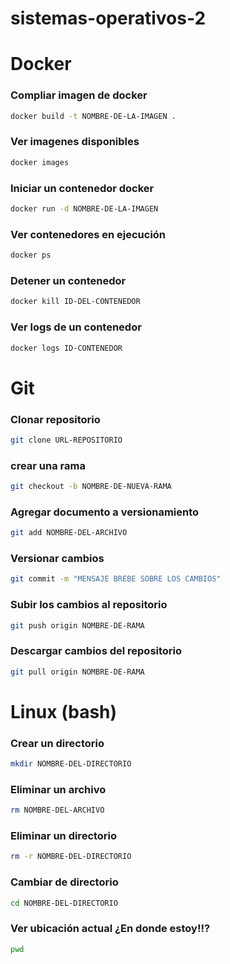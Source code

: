 # sistemas-operativos-2

# Docker

### Compliar imagen de docker
```bash
docker build -t NOMBRE-DE-LA-IMAGEN .
```

### Ver imagenes disponibles
```bash
docker images
```

### Iniciar un contenedor docker
```bash
docker run -d NOMBRE-DE-LA-IMAGEN
```

### Ver contenedores en ejecución
```bash
docker ps
```

### Detener un contenedor
```bash
docker kill ID-DEL-CONTENEDOR
```

### Ver logs de un contenedor
```bash
docker logs ID-CONTENEDOR
```


# Git

### Clonar repositorio
```bash
git clone URL-REPOSITORIO
```

### crear una rama
```bash
git checkout -b NOMBRE-DE-NUEVA-RAMA
```

### Agregar documento a versionamiento
```bash
git add NOMBRE-DEL-ARCHIVO
```

### Versionar cambios
```bash
git commit -m "MENSAJE BREBE SOBRE LOS CAMBIOS"
```


### Subir los cambios al repositorio
```bash
git push origin NOMBRE-DE-RAMA
```

### Descargar cambios del repositorio
```bash
git pull origin NOMBRE-DE-RAMA
```


# Linux (bash)

### Crear un directorio
```bash
mkdir NOMBRE-DEL-DIRECTORIO
```

### Eliminar un archivo
```bash
rm NOMBRE-DEL-ARCHIVO
```

### Eliminar un directorio
```bash
rm -r NOMBRE-DEL-DIRECTORIO
```

### Cambiar de directorio
```bash
cd NOMBRE-DEL-DIRECTORIO
```

### Ver ubicación actual ¿En donde estoy!!?
```bash
pwd
```